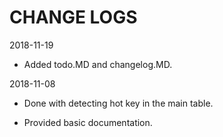 # CHANGE LOGS


2018-11-19

- Added todo.MD and changelog.MD.

2018-11-08

- Done with detecting hot key in the main table. 

- Provided basic documentation.
